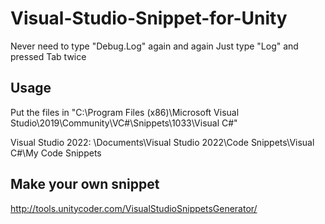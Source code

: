 # Visual-Studio-Snippet-for-Unity

Never need to type "Debug.Log" again and again
Just type "Log" and pressed Tab twice


## Usage

Put the files in "C:\Program Files (x86)\Microsoft Visual Studio\2019\Community\VC#\Snippets\1033\Visual C#"

Visual Studio 2022: \Documents\Visual Studio 2022\Code Snippets\Visual C#\My Code Snippets

## Make your own snippet
http://tools.unitycoder.com/VisualStudioSnippetsGenerator/
